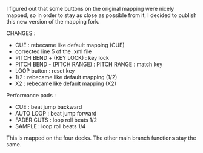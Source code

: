 I figured out that some buttons on the original mapping were nicely mapped, so in order to stay as close as possible from it, I decided to publish this new version of the mapping fork.

CHANGES :

- CUE : rebecame like default mapping (CUE)
- corrected line 5 of the .xml file
- PITCH BEND + (KEY LOCK) : key lock
- PITCH BEND - (PITCH RANGE) : PITCH RANGE : match key
- LOOP button : reset key
- 1/2 : rebecame like default mapping (1/2)
- X2 : rebecame like default mapping (X2)

Performance pads :
- CUE : beat jump backward
- AUTO LOOP : beat jump forward
- FADER CUTS : loop roll beats 1/2
- SAMPLE : loop roll beats 1/4

This is mapped on the four decks.
The other main branch functions stay the same.
